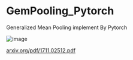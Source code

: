 # GemPooling_Pytorch

Generalized Mean Pooling implement By Pytorch 

![image](https://user-images.githubusercontent.com/15165983/168095032-da1ba716-ef06-46cc-a730-53678af38cda.png)


[arxiv.org/pdf/1711.02512.pdf](arxiv.org/pdf/1711.02512.pdf)
